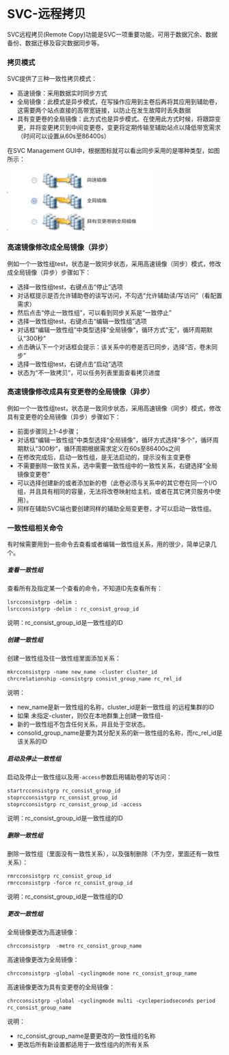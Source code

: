 # SVC-远程拷贝
SVC远程拷贝(Remote Copy)功能是SVC一项重要功能，可用于数据冗余、数据备份、数据迁移及容灾数据同步等。

### 拷贝模式
SVC提供了三种一致性拷贝模式：
- 高速镜像：采用数据实时同步方式
- 全局镜像：此模式是异步模式，在写操作应用到主卷后再将其应用到辅助卷，这需要两个站点直接的高带宽链接，以防止在发生故障时丢失数据
- 具有变更卷的全局镜像：此方式也是异步模式。在使用此方式时候，将跟踪变更，并将变更拷贝到中间变更卷，变更将定期传输至辅助站点以降低带宽需求（时间可以设置从60s至86400s）

在SVC Management GUI中，根据图标就可以看出同步采用的是哪种类型，如图所示：

![拷贝模式](拷贝模式.png)

### 高速镜像修改成全局镜像（异步）
例如一个一致性组test，状态是一致同步状态，采用高速镜像（同步）模式，修改成全局镜像（异步）步骤如下：
- 选择一致性组test，右键点击“停止”选项
- 对话框提示是否允许辅助卷的读写访问，不勾选“允许辅助读/写访问”（看配置需求）
- 然后点击“停止一致性组”，可以看到同步关系是“一致停止”
- 选择一致性组test，右键点击“编辑一致性组”选项
- 对话框“编辑一致性组”中类型选择“全局镜像”，循环方式“无”，循环周期默认“300秒”
- 点击确认下一个对话框会提示：该关系中的卷是否已同步，选择“否，卷未同步”
- 选择一致性组test，右键点击“启动”选项
- 状态为“不一致拷贝”，可以任务列表里面查看拷贝进度
 
### 高速镜像修改成具有变更卷的全局镜像（异步）
例如一个一致性组test，状态是一致同步状态，采用高速镜像（同步）模式，修改具有变更卷的全局镜像（异步）步骤如下：
- 前面步骤同上1-4步骤；
- 对话框“编辑一致性组”中类型选择“全局镜像”，循环方式选择“多个”，循环周期默认“300秒”，循环周期根据需求定义在60s至86400s之间
- 在修改完成后，启动一致性组，是无法启动的，提示没有主变更卷
- 不需要删除一致性关系，选中需要一致性组中的一致性关系，右键选择“全局镜像变更卷”
- 可以选择创建新的或者添加新的卷（此卷必须与关系中的其它卷在同一个I/O组，并且具有相同的容量，无法将改卷映射给主机，或者在其它拷贝服务中使用）。
- 同样在辅助SVC端也要创建同样的辅助全局变更卷，才可以启动一致性组。

### 一致性组相关命令
有时候需要用到一些命令去查看或者编辑一致性组关系，用的很少，简单记录几个。
##### 查看一致性组
查看所有及指定某一个查看的命令，不知道ID先查看所有：
```
lsrcconsistgrp -delim :
lsrcconsistgrp -delim : rc_consist_group_id
```
说明：rc_consist_group_id是一致性组的ID
##### 创建一致性组
创建一致性组及往一致性组里面添加关系：
```
mkrcconsistgrp -name new_name -cluster cluster_id
chrcrelationship -consistgrp consist_group_name rc_rel_id 
```
说明：
- new_name是新一致性组的名称，cluster_id是新一致性组 的远程集群的ID
- 如果 未指定-cluster，则仅在本地群集上创建一致性组- 
- 新的一致性组不包含任何关系，并且处于空状态。
- consolid_group_name是要为其分配关系的新一致性组的名称，而rc_rel_id是该关系的ID

##### 启动及停止一致性组
启动及停止一致性组以及用`-access`参数启用辅助卷的写访问：
```
startrcconsistgrp rc_consist_group_id
stoprcconsistgrp rc_consist_group_id 
stoprcconsistgrp rc_consist_group_id -access 
```
说明：rc_consist_group_id是一致性组的ID
##### 删除一致性组
删除一致性组（里面没有一致性关系），以及强制删除（不为空，里面还有一致性关系）：
```
rmrcconsistgrp rc_consist_group_id 
rmrcconsistgrp -force rc_consist_group_id 
```
说明：rc_consist_group_id是一致性组的ID
##### 更改一致性组
全局镜像更改为高速镜像：
```
chrcconsistgrp  -metro rc_consist_group_name
```
高速镜像更改为全局镜像：
```
chrcconsistgrp -global -cyclingmode none rc_consist_group_name
```
高速镜像更改为具有变更卷的全局镜像：
```
chrcconsistgrp -global -cyclingmode multi -cycleperiodseconds period rc_consist_group_name
```
说明：
- rc_consist_group_name是要更改的一致性组的名称
- 更改后所有新设置都适用于一致性组内的所有关系
